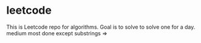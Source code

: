 # leetcode

This is Leetcode repo for algorithms. Goal is to solve to solve one for a day.
medium most done except substrings =>
